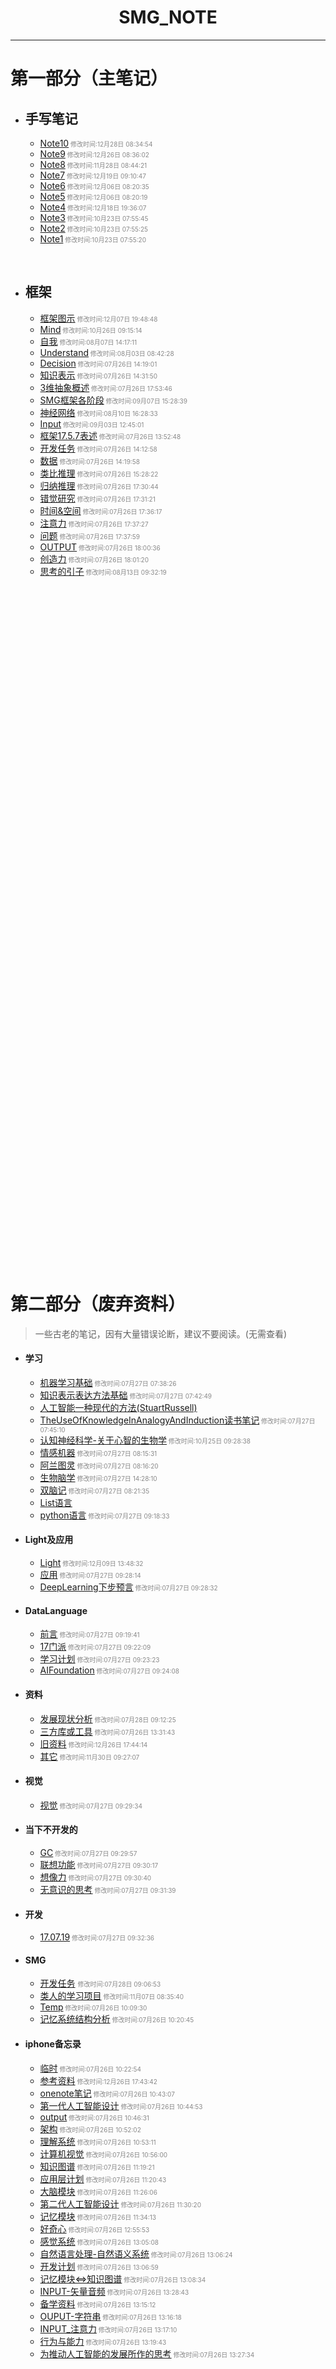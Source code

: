 #  <center>SMG_NOTE</center>

***

# 第一部分（主笔记）

- ## 手写笔记

  - [Note10](手写笔记/Note10.md)<font size="1" color="#888888"> 修改时间:12月28日 08:34:54</font>
  - [Note9](手写笔记/Note9.md)<font size="1" color="#888888"> 修改时间:12月26日 08:36:02</font>
  - [Note8](手写笔记/Note8.md)<font size="1" color="#888888"> 修改时间:11月28日 08:44:21</font>
  - [Note7](手写笔记/Note7.md)<font size="1" color="#888888"> 修改时间:12月19日 09:10:47</font>
  - [Note6](手写笔记/Note6.md)<font size="1" color="#888888"> 修改时间:12月06日 08:20:35</font>
  - [Note5](手写笔记/Note5.md)<font size="1" color="#888888"> 修改时间:12月06日 08:20:19</font>
  - [Note4](手写笔记/Note4.md)<font size="1" color="#888888"> 修改时间:12月18日 19:36:07</font>
  - [Note3](手写笔记/Note3.md)<font size="1" color="#888888"> 修改时间:10月23日 07:55:45</font>
  - [Note2](手写笔记/Note2.md)<font size="1" color="#888888"> 修改时间:10月23日 07:55:25</font>
  - [Note1](手写笔记/Note1.md)<font size="1" color="#888888"> 修改时间:10月23日 07:55:20</font>

  ​

- ## 框架

  * [框架图示](框架/框架图示.md)<font size="1" color="#888888"> 修改时间:12月07日 19:48:48</font>
  * [Mind](框架/Mind.md)<font size="1" color="#888888"> 修改时间:10月26日 09:15:14</font>
  * [自我](框架/自我.md)<font size="1" color="#888888"> 修改时间:08月07日 14:17:11</font>
  * [Understand](框架/Understand.md)<font size="1" color="#888888"> 修改时间:08月03日 08:42:28</font>
  * [Decision](框架/Decision.md)<font size="1" color="#888888"> 修改时间:07月26日 14:19:01</font>
  * [知识表示](框架/知识表示.md)<font size="1" color="#888888"> 修改时间:07月26日 14:31:50</font>
  * [3维抽象概述](框架/3维抽象概述.md)<font size="1" color="#888888"> 修改时间:07月26日 17:53:46</font>
  * [SMG框架各阶段](框架/SMG框架各阶段.md)<font size="1" color="#888888"> 修改时间:09月07日 15:28:39</font>
  * [神经网络](框架/神经网络.md)<font size="1" color="#888888"> 修改时间:08月10日 16:28:33</font>
  * [Input](框架/Input.md)<font size="1" color="#888888"> 修改时间:09月03日 12:45:01</font>
  * [框架17.5.7表述](框架/框架17.5.7表述.md)<font size="1" color="#888888"> 修改时间:07月26日 13:52:48</font>
  * [开发任务](框架/开发任务.md)<font size="1" color="#888888"> 修改时间:07月26日 14:12:58</font>
  * [数据](框架/数据.md)<font size="1" color="#888888"> 修改时间:07月26日 14:19:58</font>
  * [类比推理](框架/类比推理.md)<font size="1" color="#888888"> 修改时间:07月26日 15:28:22</font>
  * [归纳推理](框架/归纳推理.md)<font size="1" color="#888888"> 修改时间:07月26日 17:30:44</font>
  * [错觉研究](框架/错觉研究.md)<font size="1" color="#888888"> 修改时间:07月26日 17:31:21</font>
  * [时间&空间](框架/时间&空间.md)<font size="1" color="#888888"> 修改时间:07月26日 17:36:17</font>
  * [注意力](框架/注意力.md)<font size="1" color="#888888"> 修改时间:07月26日 17:37:27</font>
  * [问题](框架/问题.md)<font size="1" color="#888888"> 修改时间:07月26日 17:37:59</font>
  * [OUTPUT](框架/OUTPUT.md)<font size="1" color="#888888"> 修改时间:07月26日 18:00:36</font>
  * [创造力](框架/创造力.md)<font size="1" color="#888888"> 修改时间:07月26日 18:01:20</font>
  * [思考的引子](框架/思考的引子.md)<font size="1" color="#888888"> 修改时间:08月13日 09:32:19</font>





































  ​
<br><br><br><br><br><br><br><br><br><br><br><br><br><br><br><br>
<br><br><br><br><br><br><br><br><br><br><br><br><br><br><br><br>
<br><br><br><br><br><br><br><br><br><br><br><br><br><br><br><br>
<br><br><br><br><br><br><br><br><br><br><br><br><br><br><br><br>







































# 第二部分（废弃资料）

> 一些古老的笔记，因有大量错误论断，建议不要阅读。(无需查看)

- #### 学习

  * [机器学习基础](学习/机器学习基础.md)<font size="1" color="#888888"> 修改时间:07月27日 07:38:26</font>
  * [知识表示表达方法基础](学习/知识表示表达方法基础.md)<font size="1" color="#888888"> 修改时间:07月27日 07:42:49</font>
  * [人工智能一种现代的方法(StuartRussell)](学习/人工智能一种现代的方法(StuartRussell).md)
  * [TheUseOfKnowledgeInAnalogyAndInduction读书笔记](学习/TheUseOfKnowledgeInAnalogyAndInduction读书笔记.md)<font size="1" color="#888888"> 修改时间:07月27日 07:45:10</font>
  * [认知神经科学-关于心智的生物学](学习/认知神经科学-关于心智的生物学.md)<font size="1" color="#888888"> 修改时间:10月25日 09:28:38</font>
  * [情感机器](学习/情感机器.md)<font size="1" color="#888888"> 修改时间:07月27日 08:15:31</font>
  * [阿兰图灵](学习/阿兰图灵.md)<font size="1" color="#888888"> 修改时间:07月27日 08:16:20</font>
  * [生物脑学](学习/生物脑学.md)<font size="1" color="#888888"> 修改时间:07月27日 14:28:10</font>
  * [双脑记](学习/双脑记.md)<font size="1" color="#888888"> 修改时间:07月27日 08:21:35</font>
  * [List语言](学习/List语言.md)
  * [python语言](学习/python语言.md)<font size="1" color="#888888"> 修改时间:07月27日 09:18:33</font>

- #### Light及应用

  * [Light](Light及应用/Light.md)<font size="1" color="#888888"> 修改时间:12月09日 13:48:32</font>
  * [应用](Light及应用/应用.md)<font size="1" color="#888888"> 修改时间:07月27日 09:28:14</font>
  * [DeepLearning下步预言](Light及应用/DeepLearning下步预言.md)<font size="1" color="#888888"> 修改时间:07月27日 09:28:32</font>

- #### DataLanguage

  * [前言](DataLanguage/前言.md)<font size="1" color="#888888"> 修改时间:07月27日 09:19:41</font>
  * [17门派](DataLanguage/17门派.md)<font size="1" color="#888888"> 修改时间:07月27日 09:22:09</font>
  * [学习计划](DataLanguage/学习计划.md)<font size="1" color="#888888"> 修改时间:07月27日 09:23:23</font>
  * [AIFoundation](DataLanguage/AIFoundation.md)<font size="1" color="#888888"> 修改时间:07月27日 09:24:08</font>

- #### 资料

  * [发展现状分析](资料/发展现状分析.md)<font size="1" color="#888888"> 修改时间:07月28日 09:12:25</font>
  * [三方库或工具](资料/三方库或工具.md)<font size="1" color="#888888"> 修改时间:07月26日 13:31:43</font>
  * [旧资料](资料/旧资料.md)<font size="1" color="#888888"> 修改时间:12月26日 17:44:14</font>
  * [其它](资料/其它.md)<font size="1" color="#888888"> 修改时间:11月30日 09:27:07</font>

- #### 视觉

  * [视觉](视觉/视觉.md)<font size="1" color="#888888"> 修改时间:07月27日 09:29:34</font>

- #### 当下不开发的

  * [GC](当下不开发的/GC.md)<font size="1" color="#888888"> 修改时间:07月27日 09:29:57</font>
  * [联想功能](当下不开发的/联想功能.md)<font size="1" color="#888888"> 修改时间:07月27日 09:30:17</font>
  * [想像力](当下不开发的/想像力.md)<font size="1" color="#888888"> 修改时间:07月27日 09:30:40</font>
  * [无意识的思考](当下不开发的/无意识的思考.md)<font size="1" color="#888888"> 修改时间:07月27日 09:31:39</font>

- #### 开发

  * [17.07.19](开发/17.07.19.md)<font size="1" color="#888888"> 修改时间:07月27日 09:32:36</font>

- #### SMG

  * [开发任务](SMG/开发任务.md) <font size="1" color="#888888"> 修改时间:07月28日 09:06:53</font>
  * [类人的学习项目](SMG/类人的学习项目.md)<font size="1" color="#888888"> 修改时间:11月07日 08:35:40</font>
  * [Temp](SMG/Temp.md)<font size="1" color="#888888"> 修改时间:07月26日 10:09:30</font>
  * [记忆系统结构分析](SMG/记忆系统结构分析.md)<font size="1" color="#888888"> 修改时间:07月26日 10:20:45</font>

- #### iphone备忘录

  * [临时](iphone备忘录/临时.md)<font size="1" color="#888888"> 修改时间:07月26日 10:22:54</font>
  * [参考资料](iphone备忘录/参考资料.md)<font size="1" color="#888888"> 修改时间:12月26日 17:43:42</font>
  * [onenote笔记](iphone备忘录/onenote笔记.md)<font size="1" color="#888888"> 修改时间:07月26日 10:43:07</font>
  * [第一代人工智能设计](iphone备忘录/第一代人工智能设计.md)<font size="1" color="#888888"> 修改时间:07月26日 10:44:53</font>
  * [output](iphone备忘录/output.md)<font size="1" color="#888888"> 修改时间:07月26日 10:46:31</font>
  * [架构](iphone备忘录/架构.md)<font size="1" color="#888888"> 修改时间:07月26日 10:52:02</font>
  * [理解系统](iphone备忘录/理解系统.md)<font size="1" color="#888888"> 修改时间:07月26日 10:53:11</font>
  * [计算机视觉](iphone备忘录/计算机视觉.md)<font size="1" color="#888888"> 修改时间:07月26日 10:56:00</font>
  * [知识图谱](iphone备忘录/知识图谱.md)<font size="1" color="#888888"> 修改时间:07月26日 11:19:21</font>
  * [应用层计划](iphone备忘录/应用层计划.md)<font size="1" color="#888888"> 修改时间:07月26日 11:20:43</font>
  * [大脑模块](iphone备忘录/大脑模块.md)<font size="1" color="#888888"> 修改时间:07月26日 11:26:06</font>
  * [第二代人工智能设计](iphone备忘录/第二代人工智能设计.md)<font size="1" color="#888888"> 修改时间:07月26日 11:30:20</font>
  * [记忆模块](iphone备忘录/记忆模块.md)<font size="1" color="#888888"> 修改时间:07月26日 11:34:13</font>
  * [好奇心](iphone备忘录/好奇心.md)<font size="1" color="#888888"> 修改时间:07月26日 12:55:53</font>
  * [感觉系统](iphone备忘录/感觉系统.md)<font size="1" color="#888888"> 修改时间:07月26日 13:05:08</font>
  * [自然语言处理-自然语义系统](iphone备忘录/自然语言处理-自然语义系统.md)<font size="1" color="#888888"> 修改时间:07月26日 13:06:24</font>
  * [开发计划](iphone备忘录/开发计划.md)<font size="1" color="#888888"> 修改时间:07月26日 13:06:59</font>
  * [记忆模块<=>知识图谱](iphone备忘录/记忆模块<=>知识图谱.md)<font size="1" color="#888888"> 修改时间:07月26日 13:08:34</font>
  * [INPUT-矢量音频](iphone备忘录/INPUT-矢量音频.md)<font size="1" color="#888888"> 修改时间:07月26日 13:28:43</font>
  * [备学资料](iphone备忘录/备学资料.md)<font size="1" color="#888888"> 修改时间:07月26日 13:15:12</font>
  * [OUPUT-字符串](iphone备忘录/OUPUT-字符串.md)<font size="1" color="#888888"> 修改时间:07月26日 13:16:18</font>
  * [INPUT_注意力](iphone备忘录/INPUT_注意力.md)<font size="1" color="#888888"> 修改时间:07月26日 13:17:10</font>
  * [行为与能力](iphone备忘录/行为与能力.md)<font size="1" color="#888888"> 修改时间:07月26日 13:19:43</font>
  * [为推动人工智能的发展所作的思考](iphone备忘录/为推动人工智能的发展所作的思考.md)<font size="1" color="#888888"> 修改时间:07月26日 13:27:34</font>





